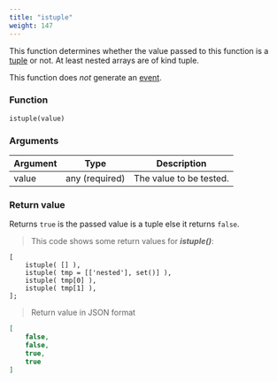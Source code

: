 ```yaml
---
title: "istuple"
weight: 147
---
```


This function determines whether the value passed to this function
is a [tuple](../../data-types/tuple) or not. At least nested arrays are of kind tuple.

This function does *not* generate an [event](../../events).

### Function

`istuple(value)`

### Arguments

Argument | Type | Description
-------- | ---- | -----------
value | any (required) | The value to be tested.

### Return value

Returns `true` is the passed value is a tuple else it returns `false`.

> This code shows some return values for ***istuple()***:

```thingsdb,json_response
[
    istuple( [] ),
    istuple( tmp = [['nested'], set()] ),
    istuple( tmp[0] ),
    istuple( tmp[1] ),
];
```

> Return value in JSON format

```json
[
    false,
    false,
    true,
    true
]
```
